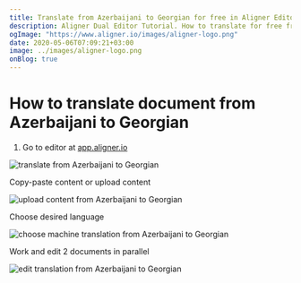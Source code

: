 ```yaml
---
title: Translate from Azerbaijani to Georgian for free in Aligner Editor
description: Aligner Dual Editor Tutorial. How to translate for free from Azerbaijani to Georgian. Aligner is multilingual document management platform. 
ogImage: "https://www.aligner.io/images/aligner-logo.png"
date: 2020-05-06T07:09:21+03:00
image: ../images/aligner-logo.png
onBlog: true
---
```


# How to translate document from Azerbaijani to Georgian

1. Go to editor at [app.aligner.io](https://app.aligner.io "Aligner App web page")

![translate from Azerbaijani to Georgian](../aligner-blank-editor.png "translate from Azerbaijani to Georgian")

Copy-paste content or upload content

![upload content from Azerbaijani to Georgian](../aligner-uploaded-document.png "upload content from Azerbaijani to Georgian")

Choose desired language

![choose machine translation from Azerbaijani to Georgian](../aligner-language-dropdown.png "choose machine translation from Azerbaijani to Georgian")

Work and edit 2 documents in parallel

![edit translation from Azerbaijani to Georgian](../aligner-double-sitded-editor.png "edit translation from Azerbaijani to Georgian")

